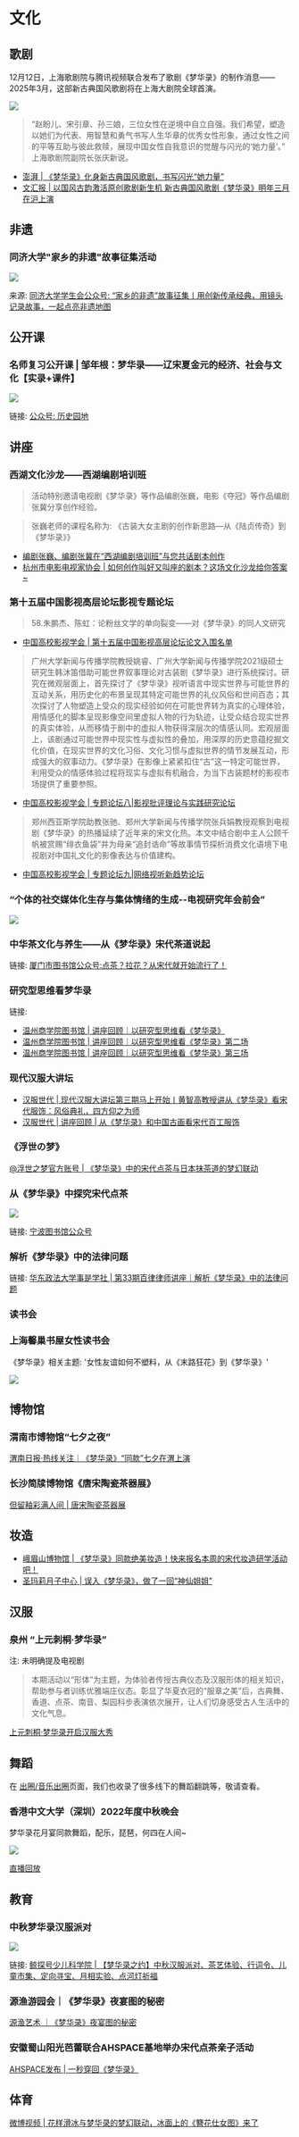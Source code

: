 # 文化

## 歌剧

12月12日，上海歌剧院与腾讯视频联合发布了歌剧《梦华录》的制作消息——2025年3月，这部新古典国风歌剧将在上海大剧院全球首演。

![](/image/xianxi/opera.webp)

> “赵盼儿、宋引章、孙三娘，三位女性在逆境中自立自强。我们希望，塑造以她们为代表、用智慧和勇气书写人生华章的优秀女性形象，通过女性之间的平等互助与彼此救赎，展现中国女性自我意识的觉醒与闪光的‘她力量’。” 上海歌剧院副院长张庆新说。

* [澎湃 | 《梦华录》化身新古典国风歌剧，书写闪光“她力量”](https://www.thepaper.cn/newsDetail_forward_29629303)
* [文汇报 | 以国风古韵激活原创歌剧新生机 新古典国风歌剧《梦华录》明年三月在沪上演](https://www.xinhuanet.com/ent/20241213/a5d96bef3b2447c5b26b9585d6f4fdaf/c.html)

## 非遗

### 同济大学"家乡的非遗"故事征集活动

![](/image/xianxi/feiyi.jpg)

来源: [同济大学学生会公众号: “家乡的非遗”故事征集丨用创新传承经典，用镜头记录故事，一起点亮非遗地图](https://mp.weixin.qq.com/s/t3EE7G9T6NxsGqzs2p_s1A)

## 公开课

### 名师复习公开课 | 邹年根：梦华录——辽宋夏金元的经济、社会与文化【实录+课件】

![](/image/xianxi/tech-1.png)

链接: [公众号: 历史园地](https://mp.weixin.qq.com/s/02L5ZJ0PAm1fCv5ONFIzXA)

## 讲座

### 西湖文化沙龙——西湖编剧培训班

> 活动特别邀请电视剧《梦华录》等作品编剧张巍，电影《夺冠》等作品编剧张冀分享创作经验。

> 张巍老师的课程名称为: 《古装大女主剧的创作新思路—从《陆贞传奇》到《梦华录》》

* [编剧张巍、编剧张冀在“西湖编剧培训班”与您共话剧本创作](https://mp.weixin.qq.com/s/QvdRiLRrTy04I_kH0Ogo8Q)
* [杭州市电影电视家协会 | 如何创作叫好又叫座的剧本？这场文化沙龙给你答案~](https://mp.weixin.qq.com/s/T5RGfUNm2ZflEhcKcKG61w)

### 第十五届中国影视高层论坛影视专题论坛

> 58.朱鹏杰、陈虹：论粉丝文学的单向裂变——对《梦华录》的同人文研究

* [中国高校影视学会 | 第十五届中国影视高层论坛论文入围名单](https://mp.weixin.qq.com/s/xDYL6t4UgIKv6qcSijb7Xg)

> 广州大学新闻与传播学院教授姚睿、广州大学新闻与传播学院2021级硕士研究生韩沐笛借助可能世界叙事理论对古装剧《梦华录》进行系统探讨。研究在微观层面上，首先探讨了《梦华录》视听语言中现实世界与可能世界的互动关系，用历史化的布景呈现其特定可能世界的礼仪风俗和世间百态；其次探讨了人物塑造上受众的现实经验如何在可能世界转为真实的心理体验，用情感化的脚本呈现影像空间里虚拟人物的行为轨迹，让受众结合现实世界的真实体验，从而移情于剧中的虚拟人物获得深层次的情感认同。宏观层面上，该剧通过可能世界中现实性与虚拟性的叠加，用深厚的历史意蕴挖掘文化价值，在现实世界的文化习俗、文化习惯与虚拟世界的情节发展互动，形成强大的叙事动力。《梦华录》在影像上紧紧扣住“古”这一特定可能世界，利用受众的情感体验过程将现实与虚拟有机融合，为当下古装题材的影视市场提供了重要参照。

* [中国高校影视学会 | 专题论坛八|影视批评理论与实践研究论坛](https://mp.weixin.qq.com/s/myfkvpCxRTbqcxkxBwb32g)

> 郑州西亚斯学院助教张驰、郑州大学新闻与传播学院张兵娟教授观察到电视剧《梦华录》的热播延续了近年来的宋文化热。本文中结合剧中主人公顾千帆被赏赐“绯衣鱼袋”并为母亲“追封诰命”等故事情节探析消费文化语境下电视剧对中国礼文化的影像表达与价值建构。

* [中国高校影视学会 | 专题论坛九|网络视听新趋势论坛](https://mp.weixin.qq.com/s/wFBcOH8Aoh3iBR06gz0yDw)

### “个体的社交媒体化生存与集体情绪的生成--电视研究年会前会”

![](/image/xianxi/talk-1.png)

### 中华茶文化与养生——从《梦华录》宋代茶道说起

链接: [厦门市图书馆公众号:点茶？拉花？从宋代就开始流行了！](https://mp.weixin.qq.com/s/EM1YJLpTq_gO1LWogiTlaw)

### 研究型思维看梦华录

链接:

* [温州商学院图书馆 | 讲座回顾｜以研究型思维看《梦华录》](https://mp.weixin.qq.com/s/oavGCvzmfEQik4qkoOVt3w)
* [温州商学院图书馆 | 讲座回顾｜以研究型思维看《梦华录》第二场](https://mp.weixin.qq.com/s/Di54aaiINiublYXDboYiEA)
* [温州商学院图书馆 | 讲座回顾｜以研究型思维看《梦华录》第三场](https://mp.weixin.qq.com/s/g7ntBPzPpkYpKQ48-N28CQ)

### 现代汉服大讲坛

* [汉服世代 | 现代汉服大讲坛第三期马上开始丨黄智高教授讲从《梦华录》看宋代服饰：风俗典礼，四方仰之为师](https://mp.weixin.qq.com/s/KBJaOD9l6oewdE_73kLTPQ)
* [汉服世代 | 讲座回顾 | 从《梦华录》和中国古画看宋代百工服饰](https://mp.weixin.qq.com/s?__biz=MzIxMTY5ODMzMw==&mid=2247519264&idx=1&sn=64a2a5470fea82a1e24bd4896875076c&chksm=97539bd2a02412c4c2d08812ef02439d8ce9308d1c88c0ccf0e02bcd5552a0e4664ae9b8a3a5&cur_album_id=2442988780870500358&scene=189#wechat_redirect)

### 《浮世の梦》

[@浮世之梦官方账号 | 《梦华录》中的宋代点茶与日本抹茶道的梦幻联动](https://weibo.com/7716207243/LDhfqbtf4)

### 从《梦华录》中探究宋代点茶

![](/image/xianxi/talk-2.jpg)

链接: [宁波图书馆公众号](https://mp.weixin.qq.com/s/xisqBfklp1VhkjvzseZurA)

### 解析《梦华录》中的法律问题

链接: [华东政法大学事是学社 | 第33期百律律师讲座｜解析《梦华录》中的法律问题](https://mp.weixin.qq.com/s/qfp7BGqutTQyLdQtt-Lqzg)

### 读书会

### 上海馨巢书屋女性读书会

《梦华录》相关主题: '女性友谊如何不塑料，从《末路狂花》到《梦华录》'

![](/image/xianxi/culture/bookclub.jpg)

## 博物馆

### 渭南市博物馆“七夕之夜”

[渭南日报·热线关注｜《梦华录》“同款”七夕在渭上演](https://mp.weixin.qq.com/s/cVJIZjNpnjpw89BVpu1eQw)

### 长沙简牍博物馆《唐宋陶瓷茶器展》

[但留釉彩满人间 | 唐宋陶瓷茶器展](https://mp.weixin.qq.com/s/5eHnkKyN6PXKbc9SJQ1jFQ)

## 妆造

* [峨眉山博物馆 | 《梦华录》同款绝美妆造！快来报名本周的宋代妆造研学活动吧！](https://mp.weixin.qq.com/s/Ojq1aMNOXz2lp6a5JayHJA)
* [圣玛莉月子中心 | 误入《梦华录》，做了一回“神仙姐姐”](https://mp.weixin.qq.com/s/sv6VTvD5JkY-yrcLaI-ymg)

## 汉服

### 泉州 “上元刺桐·梦华录”

注: 未明确提及电视剧

> 本期活动以“形体”为主题，为体验者传授古典仪态及汉服形体的相关知识，帮助参与者训练优雅端庄仪态。彰显了华夏衣冠的“服章之美”后，古典舞、香道、点茶、南音、梨园科步表演依次展开，让人们切身感受古人生活中的文化气息。

[上元刺桐·梦华录开启汉服大秀](https://www.qzwb.com/gb/content/2023-01/11/content_7179955.htm)

## 舞蹈

在 [出圈/音乐出圈](/discuss/music)页面，我们也收录了很多线下的舞蹈翻跳等，敬请查看。

### 香港中文大学（深圳）2022年度中秋晚会

梦华录花月宴同款舞蹈，配乐，琵琶，何四在人间~

![](/image/xianxi/wanhui-1.jpg)

[直播回放](https://www.bilibili.com/video/BV1bY4y1K7cj/?spm_id_from=333.337.search-card.all.click&vd_source=087d424162639011a33e46dbbd019cfd)

## 教育

### 中秋梦华录汉服派对

![](/image/xianxi/hanfu.gif)

链接: [鲸探号少儿科学院 | 【梦华录之约】中秋汉服派对、茶艺体验、行词令、儿童市集、定向寻宝、月相实验、点河灯祈福](https://mp.weixin.qq.com/s/xuxziJ5Mor4VLN6WTfhwxw)

### 源渔游园会｜《梦华录》夜宴图的秘密

[源渔艺术 ｜《梦华录》夜宴图的秘密](https://mp.weixin.qq.com/s/oZZhQo0KxhMznx1yX8yZCA)

### 安徽蜀山阳光芭蕾联合AHSPACE基地举办宋代点茶亲子活动

[AHSPACE发布 | 一秒穿回《梦华录》](https://mp.weixin.qq.com/s/HuruQMRU-uCXRLODyot9tg)

## 体育

[微博视频 | 花样滑冰与梦华录的梦幻联动，冰面上的《簪花仕女图》来了](https://m.weibo.cn/status/4823839311400322)
